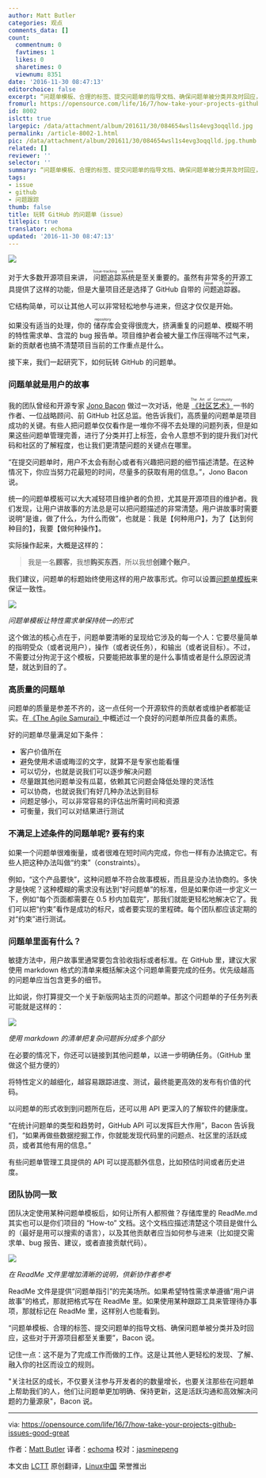 ```yaml
---
author: Matt Butler
categories: 观点
comments_data: []
count:
  commentnum: 0
  favtimes: 1
  likes: 0
  sharetimes: 0
  viewnum: 8351
date: '2016-11-30 08:47:13'
editorchoice: false
excerpt: “问题单模板、合理的标签、提交问题单的指导文档、确保问题单被分类并及时回应，这些对于开源项目都至关重要”，Bacon 说。
fromurl: https://opensource.com/life/16/7/how-take-your-projects-github-issues-good-great
id: 8002
islctt: true
largepic: /data/attachment/album/201611/30/084654wsl1s4evg3oqqlld.jpg
permalink: /article-8002-1.html
pic: /data/attachment/album/201611/30/084654wsl1s4evg3oqqlld.jpg.thumb.jpg
related: []
reviewer: ''
selector: ''
summary: “问题单模板、合理的标签、提交问题单的指导文档、确保问题单被分类并及时回应，这些对于开源项目都至关重要”，Bacon 说。
tags:
- issue
- github
- 问题跟踪
thumb: false
title: 玩转 GitHub 的问题单（issue）
titlepic: true
translator: echoma
updated: '2016-11-30 08:47:13'
---
```


![](/data/attachment/album/201611/30/084654wsl1s4evg3oqqlld.jpg)


对于大多数开源项目来讲，<ruby> 问题追踪系统 <rp>  （ </rp> <rt>  Issue-tracking system </rt> <rp>  ） </rp></ruby>是至关重要的。虽然有非常多的开源工具提供了这样的功能，但是大量项目还是选择了 GitHub 自带的<ruby> 问题追踪器 <rp>  （ </rp> <rt>  Issue Tracker </rt> <rp>  ） </rp></ruby>。


它结构简单，可以让其他人可以非常轻松地参与进来，但这才仅仅是开始。


如果没有适当的处理，你的<ruby> 储存库 <rp>  （ </rp> <rt>  repository </rt> <rp>  ） </rp></ruby>会变得很庞大，挤满重复的问题单、模糊不明的特性需求单、含混的 bug 报告单。项目维护者会被大量工作压得喘不过气来，新的贡献者也搞不清楚项目当前的工作重点是什么。


接下来，我们一起研究下，如何玩转 GitHub 的问题单。


### 问题单就是用户的故事


我的团队曾经和开源专家 [Jono Bacon](http://www.jonobacon.org/) 做过一次对话，他是<ruby> <a href="http://www.artofcommunityonline.org/">  《社区艺术》 </a> <rp>  （ </rp> <rt>  The Art of Community </rt> <rp>  ） </rp></ruby>一书的作者、一位战略顾问、前 GitHub 社区总监。他告诉我们，高质量的问题单是项目成功的关键。有些人把问题单仅仅看作是一堆你不得不去处理的问题列表，但是如果这些问题单管理完善，进行了分类并打上标签，会令人意想不到的提升我们对代码和社区的了解程度，也让我们更清楚问题的关键点在哪里。


“在提交问题单时，用户不太会有耐心或者有兴趣把问题的细节描述清楚。在这种情况下，你应当努力花最短的时间，尽量多的获取有用的信息。”，Jono Bacon 说。


统一的问题单模板可以大大减轻项目维护者的负担，尤其是开源项目的维护者。我们发现，让用户讲故事的方法总是可以把问题描述的非常清楚。用户讲故事时需要说明“是谁，做了什么，为什么而做”，也就是：我是【何种用户】，为了【达到何种目的】，我要【做何种操作】。


实际操作起来，大概是这样的：



> 
> 我是一名**顾客**，我想**购买东西**，所以我想**创建个账户**。
> 
> 
> 


我们建议，问题单的标题始终使用这样的用户故事形式。你可以设置[问题单模板](https://help.github.com/articles/creating-an-issue-template-for-your-repository/)来保证一致性。


![](/data/attachment/album/201611/30/084716xnqd7lbddbb3q60q.png)


*问题单模板让特性需求单保持统一的形式*


这个做法的核心点在于，问题单要清晰的呈现给它涉及的每一个人：它要尽量简单的指明受众（或者说用户），操作（或者说任务），和输出（或者说目标）。不过，不需要过分拘泥于这个模板，只要能把故事里的是什么事情或者是什么原因说清楚，就达到目的了。


### 高质量的问题单


问题单的质量是参差不齐的，这一点任何一个开源软件的贡献者或维护者都能证实。在[《The Agile Samurai》](https://www.amazon.ca/Agile-Samurai-Masters-Deliver-Software/dp/1934356581)中概述过一个良好的问题单所应具备的素质。


好的问题单尽量满足如下条件：


* 客户价值所在
* 避免使用术语或晦涩的文字，就算不是专家也能看懂
* 可以切分，也就是说我们可以逐步解决问题
* 尽量跟其他问题单没有瓜葛，依赖其它问题会降低处理的灵活性
* 可以协商，也就说我们有好几种办法达到目标
* 问题足够小，可以非常容易的评估出所需时间和资源
* 可衡量，我们可以对结果进行测试


### 不满足上述条件的问题单呢? 要有约束


如果一个问题单很难衡量，或者很难在短时间内完成，你也一样有办法搞定它。有些人把这种办法叫做“约束”（constraints）。


例如，“这个产品要快”，这种问题单不符合故事模板，而且是没办法协商的。多快才是快呢？这种模糊的需求没有达到“好问题单”的标准，但是如果你进一步定义一下，例如“每个页面都需要在 0.5 秒内加载完”，那我们就能更轻松地解决它了。我们可以把“约束”看作是成功的标尺，或者要实现的里程碑。每个团队都应该定期的对“约束”进行测试。


### 问题单里面有什么？


敏捷方法中，用户故事里通常要包含验收指标或者标准。在 GitHub 里，建议大家使用 markdown 格式的清单来概括解决这个问题单需要完成的任务。优先级越高的问题单应当包含更多的细节。


比如说，你打算提交一个关于新版网站主页的问题单。那这个问题单的子任务列表可能就是这样的：


![](/data/attachment/album/201611/30/084717fhcxfpbf3hjbzxxj.png)


*使用 markdown 的清单把复杂问题拆分成多个部分*


在必要的情况下，你还可以链接到其他问题单，以进一步明确任务。（GitHub 里做这个挺方便的）


将特性定义的越细化，越容易跟踪进度、测试，最终能更高效的发布有价值的代码。


以问题单的形式收到到问题所在后，还可以用 API 更深入的了解软件的健康度。


“在统计问题单的类型和趋势时，GitHub API 可以发挥巨大作用”，Bacon 告诉我们，“如果再做些数据挖掘工作，你就能发现代码里的问题点、社区里的活跃成员，或者其他有用的信息。”


有些问题单管理工具提供的 API 可以提高额外信息，比如预估时间或者历史进度。


### 团队协同一致


团队决定使用某种问题单模板后，如何让所有人都照做？存储库里的 ReadMe.md 其实也可以是你们项目的 “How-to” 文档。这个文档应描述清楚这个项目是做什么的（最好是用可以搜索的语言），以及其他贡献者应当如何参与进来（比如提交需求单、bug 报告、建议，或者直接贡献代码）。


![](/data/attachment/album/201611/30/084717dcpkczzo3cclx43d.png)


*在 ReadMe 文件里增加清晰的说明，供新协作者参考*


ReadMe 文件是提供“问题单指引”的完美场所。如果希望特性需求单遵循“用户讲故事”的格式，那就把格式写在 ReadMe 里。如果使用某种跟踪工具来管理待办事项，那就标记在 ReadMe 里，这样别人也能看到。


“问题单模板、合理的标签、提交问题单的指导文档、确保问题单被分类并及时回应，这些对于开源项目都至关重要”，Bacon 说。


记住一点：这不是为了完成工作而做的工作。这是让其他人更轻松的发现、了解、融入你的社区而设立的规则。


"关注社区的成长，不仅要关注参与开发者的的数量增长，也要关注那些在问题单上帮助我们的人，他们让问题单更加明确、保持更新，这是活跃沟通和高效解决问题的力量源泉"，Bacon 说。




---


via: <https://opensource.com/life/16/7/how-take-your-projects-github-issues-good-great>


作者：[Matt Butler](https://opensource.com/users/mattzenhub) 译者：[echoma](https://github.com/echoma) 校对：[jasminepeng](https://github.com/jasminepeng)


本文由 [LCTT](https://github.com/LCTT/TranslateProject) 原创翻译，[Linux中国](https://linux.cn/) 荣誉推出